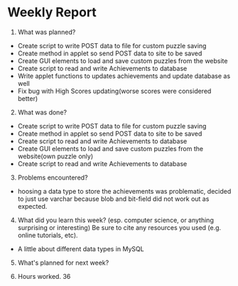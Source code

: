 # Weekly Report #

1. What was planned?
  * Create script to write POST data to file for custom puzzle saving
  * Create method in applet so send POST data to site to be saved
  * Create GUI elements to load and save custom puzzles from the website
  * Create script to read and write Achievements to database
  * Write applet functions to updates achievements and update database as well
  * Fix bug with High Scores updating(worse scores were considered better)

2. What was done?
  * Create script to write POST data to file for custom puzzle saving
  * Create method in applet so send POST data to site to be saved
  * Create script to read and write Achievements to database
  * Create GUI elements to load and save custom puzzles from the website(own puzzle only)
  * Create script to read and write Achievements to database

3. Problems encountered?
  * hoosing a data type to store the achievements was problematic, decided to just use varchar because blob and bit-field did not work out as expected.

4. What did you learn this week? (esp. computer science, or anything surprising or interesting) Be sure to cite any resources you used (e.g. online tutorials, etc).
  * A little about different data types in MySQL

5. What's planned for next week?


6. Hours worked.
36